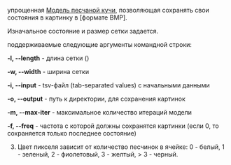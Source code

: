 

упрощенная [Модель песчаной кучи](https://en.wikipedia.org/wiki/Abelian_sandpile_model), позволяющая сохранять свои состояния в картинку в [формате BMP]. 

Изначальное состояние и размер сетки задается.  


поддерживаемые следующие аргументы командной строки:

  **-l, --length**   - длина сетки ()
  
  **-w, --width**    - ширина сетки 
  
  **-i, --input**    - tsv-файл (tab-separated values) c начальными данными
  
  **-o, --output**   - путь к директории, для сохранения картинок
  
  **-m, --max-iter** - максимальное количество итераций модели
  
  **-f, --freq**     - частота с которой должны сохранятся картинки (если 0, то сохраняется только последнее состояние)


3. Цвет пикселя зависит от количество песчинок  в ячейке: 0 - белый, 1 - зеленый, 2 - фиолетовый, 3 - желтый, > 3 - черный.







  
